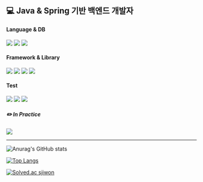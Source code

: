 <div>
  <h2> 💻 Java & Spring 기반 백엔드 개발자</h2>
  <h4> Language & DB </h4>
  <img src="https://img.shields.io/badge/JAVA-7FADF2?style=flat&logo=OpenJDK&logoColor=black">
  <img src="https://img.shields.io/badge/MySQL-4479A1?style=flat&logo=MySQL&logoColor=white">
  <img src="https://img.shields.io/badge/Redis-DC382D?style=flat&logo=Redis&logoColor=white">
  <h4> Framework & Library </h4>
  <img src="https://img.shields.io/badge/Spring%20Boot-6DB33F?style=flat&logo=Spring Boot&logoColor=white">
  <img src="https://img.shields.io/badge/Spring%20Security-6DB33F?style=flat&logo=Spring Security&logoColor=white">
  <img src="https://img.shields.io/badge/JPA (Hibernate)-00485B?style=flat&logo=Hibernate&logoColor=white">
  <img src="https://img.shields.io/badge/QueryDSL-6933FF?style=flat&logo=QEMU&logoColor=white">
  <h4> Test </h4>
  <img src="https://img.shields.io/badge/JUnit5-1F36C7?style=flat&logo=JUnit5&logoColor=white">
  <img src="https://img.shields.io/badge/Mockito-EF3F56?style=flat&logo=Modrinth&logoColor=white">
  <img src="https://img.shields.io/badge/Spring%20REST%20Docs-6DB33F?style=flat&logo=Testing%20Library&logoColor=white">
  <h5> ✏️ In Practice </h5>
  <img src="https://img.shields.io/badge/Kotlin-7F52FF?style=flat&logo=Kotlin&logoColor=white">
</div>
<hr>

![Anurag's GitHub stats](https://github-readme-stats.vercel.app/api?username=sjiwon&show_icons=true&custom_title=sjiwon's&nbsp;GitHub&nbsp;👀&hide_border=true&bg_color=DEG,614385,516395&text_color=FFFFFF&title_color=FFFFFF&icon_color=FF0000)

[![Top Langs](https://github-readme-stats.vercel.app/api/top-langs/?username=sjiwon&layout=compact&custom_title=My&nbsp;Language&nbsp;📖&hide_border=true&bg_color=DEG,614385,516395&text_color=FFFFFF&title_color=FFFFFF&icon_color=FF0000)](https://github.com/sjiwon/github-readme-stats)

[![Solved.ac sjiwon](http://mazassumnida.wtf/api/v2/generate_badge?boj=sjiwon)](https://solved.ac/sjiwon)
